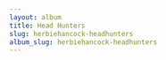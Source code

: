 ```yaml
---
layout: album
title: Head Hunters
slug: herbiehancock-headhunters
album_slug: herbiehancock-headhunters
---
```

